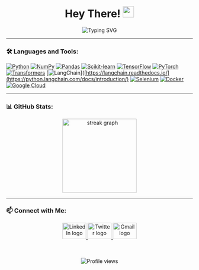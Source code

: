 <h1 align="center">Hey There! <img src="https://media.giphy.com/media/hvRJCLFzcasrR4ia7z/giphy.gif" width="30"></h1>

<p align="center">
  <img src="https://readme-typing-svg.herokuapp.com?font=Fira+Code&weight=500&size=28&pause=1000&color=0F79A5&center=true&width=500&lines=Data+Scientist;AI+Engineer;" alt="Typing SVG">
</p>

---

### 🛠 Languages and Tools:
[![Python](https://img.shields.io/badge/-Python-3776AB?style=flat&logo=python&logoColor=white)](https://www.python.org/)
[![NumPy](https://img.shields.io/badge/-NumPy-013243?style=flat&logo=numpy&logoColor=white)](https://numpy.org/)
[![Pandas](https://img.shields.io/badge/-Pandas-150458?style=flat&logo=pandas&logoColor=white)](https://pandas.pydata.org/)
[![Scikit-learn](https://img.shields.io/badge/-Scikit_learn-F7931E?style=flat&logo=scikit-learn&logoColor=white)](https://scikit-learn.org/)
[![TensorFlow](https://img.shields.io/badge/-TensorFlow-FF6F00?style=flat&logo=tensorflow&logoColor=white)](https://www.tensorflow.org/)
[![PyTorch](https://img.shields.io/badge/-PyTorch-EE4C2C?style=flat&logo=pytorch&logoColor=white)](https://pytorch.org/)
[![Transformers](https://img.shields.io/badge/-Transformers-FF6F00?style=flat&logo=huggingface&logoColor=white)](https://huggingface.co/transformers/)
[![LangChain](https://img.shields.io/badge/-LangChain-007ACC?style=flat)]([https://langchain.readthedocs.io/](https://python.langchain.com/docs/introduction/)
[![Selenium](https://img.shields.io/badge/-Selenium-43B02A?style=flat&logo=selenium&logoColor=white)](https://www.selenium.dev/)
[![Docker](https://img.shields.io/badge/-Docker-2496ED?style=flat&logo=docker&logoColor=white)](https://www.docker.com/)
[![Google Cloud](https://img.shields.io/badge/-Google_Cloud-4285F4?style=flat&logo=google-cloud&logoColor=white)](https://cloud.google.com/)

---

### 📊 GitHub Stats:
<div align="center">
  <img src="https://streak-stats.demolab.com?user=tghurair&locale=en&mode=daily&theme=GruvBox&hide_border=false&border_radius=5&order=3" height="200" alt="streak graph" />
</div>


---

### 📫 Connect with Me:
<div align="center">
  <a href="https://www.linkedin.com/in/al-ghurair/">
    <img src="https://raw.githubusercontent.com/maurodesouza/profile-readme-generator/master/src/assets/icons/social/linkedin/default.svg" width="64" height="44" alt="LinkedIn logo" />
  </a>
  <a href="https://twitter.com/ghurair_">
    <img src="https://raw.githubusercontent.com/maurodesouza/profile-readme-generator/master/src/assets/icons/social/twitter/default.svg" width="64" height="44" alt="Twitter logo" />
  </a>
  <a href="mailto:thameralghuraircs@gmail.com">
    <img src="https://raw.githubusercontent.com/maurodesouza/profile-readme-generator/master/src/assets/icons/social/gmail/default.svg" width="64" height="44" alt="Gmail logo" />
  </a>
</div>
<br> </br>
<p align="center"> 
  <img src="https://komarev.com/ghpvc/?username=tghurair&label=Profile%20views&color=0e75b6&style=flat" alt="Profile views" />
</p>
